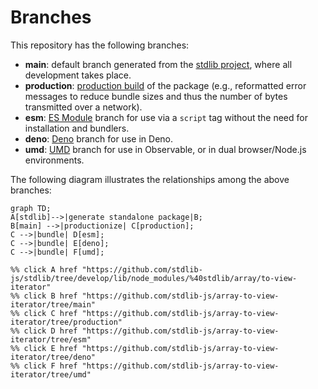 <!--

@license Apache-2.0

Copyright (c) 2022 The Stdlib Authors.

Licensed under the Apache License, Version 2.0 (the "License");
you may not use this file except in compliance with the License.
You may obtain a copy of the License at

    http://www.apache.org/licenses/LICENSE-2.0

Unless required by applicable law or agreed to in writing, software
distributed under the License is distributed on an "AS IS" BASIS,
WITHOUT WARRANTIES OR CONDITIONS OF ANY KIND, either express or implied.
See the License for the specific language governing permissions and
limitations under the License.

-->

# Branches

This repository has the following branches:

-   **main**: default branch generated from the [stdlib project][stdlib-url], where all development takes place.
-   **production**: [production build][production-url] of the package (e.g., reformatted error messages to reduce bundle sizes and thus the number of bytes transmitted over a network).
-   **esm**: [ES Module][esm-url] branch for use via a `script` tag without the need for installation and bundlers.
-   **deno**: [Deno][deno-url] branch for use in Deno.
-   **umd**: [UMD][umd-url] branch for use in Observable, or in dual browser/Node.js environments.

The following diagram illustrates the relationships among the above branches:

```mermaid
graph TD;
A[stdlib]-->|generate standalone package|B;
B[main] -->|productionize| C[production];
C -->|bundle| D[esm];
C -->|bundle| E[deno];
C -->|bundle| F[umd];

%% click A href "https://github.com/stdlib-js/stdlib/tree/develop/lib/node_modules/%40stdlib/array/to-view-iterator"
%% click B href "https://github.com/stdlib-js/array-to-view-iterator/tree/main"
%% click C href "https://github.com/stdlib-js/array-to-view-iterator/tree/production"
%% click D href "https://github.com/stdlib-js/array-to-view-iterator/tree/esm"
%% click E href "https://github.com/stdlib-js/array-to-view-iterator/tree/deno"
%% click F href "https://github.com/stdlib-js/array-to-view-iterator/tree/umd"
```

[stdlib-url]: https://github.com/stdlib-js/stdlib/tree/develop/lib/node_modules/%40stdlib/array/to-view-iterator
[production-url]: https://github.com/stdlib-js/array-to-view-iterator/tree/production
[deno-url]: https://github.com/stdlib-js/array-to-view-iterator/tree/deno
[umd-url]: https://github.com/stdlib-js/array-to-view-iterator/tree/umd
[esm-url]: https://github.com/stdlib-js/array-to-view-iterator/tree/esm